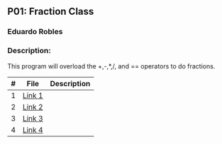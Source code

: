 ## P01: Fraction Class 
### Eduardo Robles
### Description: 

This program will overload the +,-,*,/, and == operators to do fractions.

|  #  |  File  |  Description  |
| :---: | ---------------- | -------------------------------------------------- |
|  1  |  [Link 1](Main.cpp)  |    |
|  2  |  [Link 2](fraction.cpp)  |    |
|  3  |  [Link 3](fraction.h)  |    |
|  4  |  [Link 4](input.dat)  |    |
